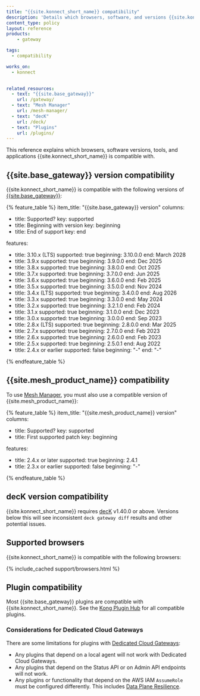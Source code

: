 ```yaml
---
title: "{{site.konnect_short_name}} compatibility"
description: 'Details which browsers, software, and versions {{site.konnect_short_name}} is compatible with.'
content_type: policy
layout: reference
products:
    - gateway

tags:
  - compatibility

works_on:
  - konnect

  
related_resources:
  - text: "{{site.base_gateway}}"
    url: /gateway/
  - text: "Mesh Manager"
    url: /mesh-manager/
  - text: "decK"
    url: /deck/
  - text: "Plugins"
    url: /plugins/
---
```


This reference explains which browsers, software versions, tools, and applications {{site.konnect_short_name}} is compatible with.

## {{site.base_gateway}} version compatibility

{{site.konnect_short_name}} is compatible with the following versions of [{{site.base_gateway}}](/gateway/):

{% feature_table %}
item_title: "{{site.base_gateway}} version"
columns:
  - title: Supported?
    key: supported
  - title: Beginning with version
    key: beginning
  - title: End of support
    key: end

features:
  - title: 3.10.x (LTS)
    supported: true
    beginning: 3.10.0.0
    end: March 2028
  - title: 3.9.x
    supported: true
    beginning: 3.9.0.0
    end: Dec 2025
  - title: 3.8.x
    supported: true
    beginning: 3.8.0.0
    end: Oct 2025
  - title: 3.7.x
    supported: true
    beginning: 3.7.0.0
    end: Jun 2025
  - title: 3.6.x
    supported: true
    beginning: 3.6.0.0
    end: Feb 2025
  - title: 3.5.x
    supported: true
    beginning: 3.5.0.0
    end: Nov 2024
  - title: 3.4.x (LTS)
    supported: true
    beginning: 3.4.0.0
    end: Aug 2026
  - title: 3.3.x
    supported: true
    beginning: 3.3.0.0
    end: May 2024
  - title: 3.2.x
    supported: true
    beginning: 3.2.1.0
    end: Feb 2024
  - title: 3.1.x
    supported: true
    beginning: 3.1.0.0
    end: Dec 2023
  - title: 3.0.x
    supported: true
    beginning: 3.0.0.0
    end: Sep 2023
  - title: 2.8.x (LTS)
    supported: true
    beginning: 2.8.0.0
    end: Mar 2025
  - title: 2.7.x
    supported: true
    beginning: 2.7.0.0
    end: Feb 2023
  - title: 2.6.x
    supported: true
    beginning: 2.6.0.0
    end: Feb 2023
  - title: 2.5.x
    supported: true
    beginning: 2.5.0.1
    end: Aug 2022
  - title: 2.4.x or earlier
    supported: false
    beginning: "-"
    end: "-"
  
{% endfeature_table %}


## {{site.mesh_product_name}} compatibility

To use [Mesh Manager](/mesh-manager/), you must also use a compatible version of {{site.mesh_product_name}}:

{% feature_table %}
item_title: "{{site.mesh_product_name}} version"
columns:
  - title: Supported?
    key: supported
  - title: First supported patch
    key: beginning

features:
  - title: 2.4.x or later
    supported: true
    beginning: 2.4.1
  - title: 2.3.x or earlier
    supported: false
    beginning: "-"

{% endfeature_table %}

## decK version compatibility

{{site.konnect_short_name}} requires [decK](/deck/) v1.40.0 or above. 
Versions below this will see inconsistent `deck gateway diff` results and other potential issues.

## Supported browsers

{{site.konnect_short_name}} is compatible with the following browsers:

{% include_cached support/browsers.html %}

## Plugin compatibility

Most {{site.base_gateway}} plugins are compatible with {{site.konnect_short_name}}.
See the [Kong Plugin Hub](/plugins/?deployment-topology=konnect) for all compatible plugins.

### Considerations for Dedicated Cloud Gateways

There are some limitations for plugins with [Dedicated Cloud Gateways](/dedicated-cloud-gateways/):

* Any plugins that depend on a local agent will not work with Dedicated Cloud Gateways.
* Any plugins that depend on the Status API or on Admin API endpoints will not work.
* Any plugins or functionality that depend on the AWS IAM `AssumeRole` must be configured differently.
This includes [Data Plane Resilience](/gateway/cp-outage/).